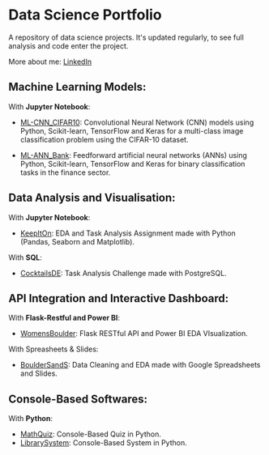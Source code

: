 # Data Science Portfolio

A repository of data science projects. It's updated regularly, to see full analysis and code enter the project.

More about me: [LinkedIn](https://www.linkedin.com/in/nicolecdressler/)

## Machine Learning Models:

With <strong>Jupyter Notebook</strong>:

  * [ML-CNN_CIFAR10](https://github.com/ndressler/Data_Science_Portfolio/tree/main/ML-CNN_CIFAR10): Convolutional Neural Network (CNN) models using Python, Scikit-learn, TensorFlow and Keras for a multi-class image classification problem using the CIFAR-10 dataset.

  * [ML-ANN_Bank](https://github.com/ndressler/Data_Science_Portfolio/tree/main/ML-CNN_CIFAR10): Feedforward artificial neural networks (ANNs) using Python, Scikit-learn, TensorFlow and Keras for binary classification tasks in the finance sector.

## Data Analysis and Visualisation:

With <strong>Jupyter Notebook</strong>:

  * [KeepItOn](https://github.com/ndressler/Data_Science_Portfolio/tree/main/KeepItOn): EDA and Task Analysis Assignment made with Python (Pandas, Seaborn and Matplotlib).

With <strong>SQL</strong>:

  * [CocktailsDE](https://github.com/ndressler/Data_Science_Portfolio/tree/main/Cocktails_SQL_Analysis): Task Analysis Challenge made with PostgreSQL.

## API Integration and Interactive Dashboard:

With <strong>Flask-Restful and Power BI</strong>:

  * [WomensBoulder](https://github.com/ndressler/Data_Science_Portfolio/tree/main/WomensBoulder): Flask RESTful API and Power BI EDA VIsualization.

With Spreasheets & Slides:

  * [BoulderSandS](https://github.com/ndressler/Data_Science_Portfolio/tree/main/BoulderSandS): Data Cleaning and EDA made with Google Spreadsheets and Slides.

## Console-Based Softwares:

With <strong>Python</strong>:

  * [MathQuiz](https://github.com/ndressler/Data_Science_Portfolio/tree/main/MathQuiz): Console-Based Quiz in Python.
  * [LibrarySystem](https://github.com/ndressler/Data_Science_Portfolio/tree/main/LibrarySystem): Console-Based System in Python.
